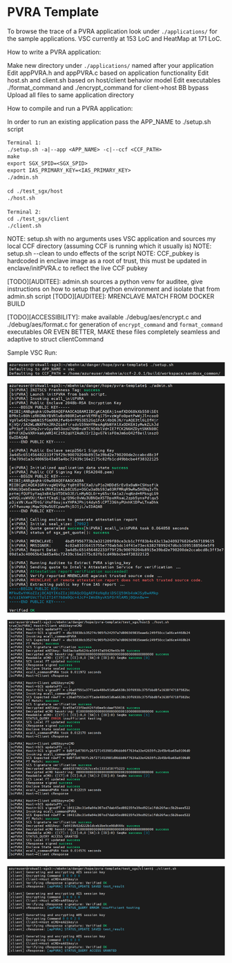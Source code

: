 # PVRA Template

To browse the trace of a PVRA application look under ```./applications/``` for the sample applications. VSC currently at 153 LoC and HeatMap at 171 LoC.

How to write a PVRA application:

Make new directory under ```./applications/``` named after your application
Edit appPVRA.h and appPVRA.c based on application functionality
Edit host.sh and client.sh based on host/client behavior model
Edit executables ./format_command and ./encrypt_command for client->host BB bypass
Upload all files to same application directory


How to compile and run a PVRA application:

In order to run an existing application pass the APP_NAME to ./setup.sh script


```
Terminal 1:
./setup.sh -a|--app <APP_NAME> -c|--ccf <CCF_PATH>
make
export SGX_SPID=<SGX_SPID>
export IAS_PRIMARY_KEY=<IAS_PRIMARY_KEY>
./admin.sh

cd ./test_sgx/host
./host.sh

Terminal 2:
cd ./test_sgx/client
./client.sh
```
NOTE: setup.sh with no arguments uses VSC application and sources my local CCF directory (assuming CCF is running which it usually is)
NOTE: setup.sh --clean to undo effects of the script
NOTE: CCF_pubkey is hardcoded in enclave image as a root of trust, this must be updated in enclave/initPVRA.c to reflect the live CCF pubkey

\[TODO\]\[AUDITEE\]: admin.sh sources a python venv for auditee, give instructions on how to setup that python environment and isolate that from admin.sh script
\[TODO\]\[AUDITEE\]: MRENCLAVE MATCH FROM DOCKER BUILD

\[TODO\]\[ACCESSIBILITY\]: make available ./debug/aes/encrypt.c and ./debug/aes/format.c for generation of ```encrypt_command``` and ```format_command``` executables OR EVEN BETTER, MAKE these files completely seamless and adaptive to struct clientCommand 

Sample VSC Run:

![alt text](./readme/setup.png)

![alt text](./readme/admin.png)

![alt text](./readme/host.png)

![alt text](./readme/client.png)

